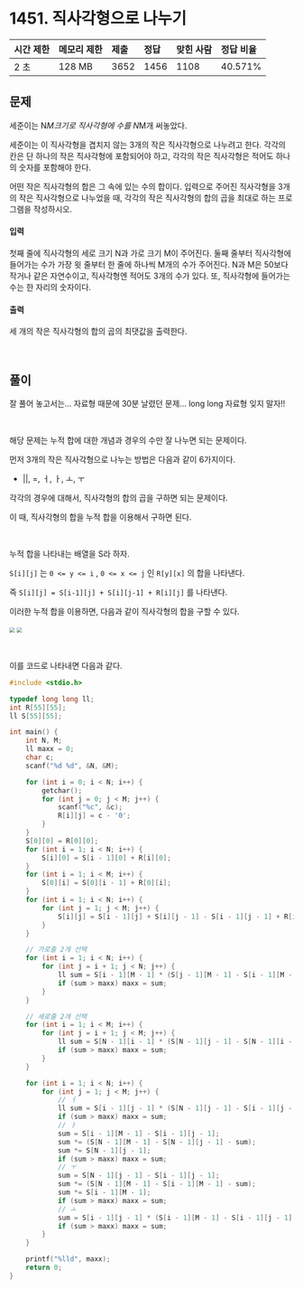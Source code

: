 # 1451. 직사각형으로 나누기

| 시간 제한 | 메모리 제한 | 제출 | 정답 | 맞힌 사람 | 정답 비율 |
| :-------- | :---------- | :--- | :--- | :-------- | :-------- |
| 2 초      | 128 MB      | 3652 | 1456 | 1108      | 40.571%   |

## 문제

세준이는 N*M크기로 직사각형에 수를 N*M개 써놓았다.

세준이는 이 직사각형을 겹치지 않는 3개의 작은 직사각형으로 나누려고 한다. 각각의 칸은 단 하나의 작은 직사각형에 포함되어야 하고, 각각의 작은 직사각형은 적어도 하나의 숫자를 포함해야 한다.

어떤 작은 직사각형의 합은 그 속에 있는 수의 합이다. 입력으로 주어진 직사각형을 3개의 작은 직사각형으로 나누었을 때, 각각의 작은 직사각형의 합의 곱을 최대로 하는 프로그램을 작성하시오.

#### 입력

첫째 줄에 직사각형의 세로 크기 N과 가로 크기 M이 주어진다. 둘째 줄부터 직사각형에 들어가는 수가 가장 윗 줄부터 한 줄에 하나씩 M개의 수가 주어진다. N과 M은 50보다 작거나 같은 자연수이고, 직사각형엔 적어도 3개의 수가 있다. 또, 직사각형에 들어가는 수는 한 자리의 숫자이다.

#### 출력

세 개의 작은 직사각형의 합의 곱의 최댓값을 출력한다.

<br/>

## 풀이

잘 풀어 놓고서는... 자료형 때문에 30분 날렸던 문제... long long 자료형 잊지 말자!!

<br/>

해당 문제는 누적 합에 대한 개념과 경우의 수만 잘 나누면 되는 문제이다.

먼저 3개의 작은 직사각형으로 나누는 방법은 다음과 같이 6가지이다.

- ||, =, ㅓ, ㅏ, ㅗ, ㅜ

각각의 경우에 대해서, 직사각형의 합의 곱을 구하면 되는 문제이다.

이 때, 직사각형의 합을 누적 합을 이용해서 구하면 된다.

<br/>

누적 합을 나타내는 배열을 S라 하자.

`S[i][j]` 는 `0 <= y <= i` , `0 <= x <= j` 인 `R[y][x]` 의 합을 나타낸다.

즉 `S[i][j] = S[i-1][j] + S[i][j-1] + R[i][j]` 를 나타낸다.

이러한 누적 합을 이용하면, 다음과 같이 직사각형의 합을 구할 수 있다.

<img src="../_img/BOJ_1451_2.png" style="zoom:55%;" /> <img src="../_img/BOJ_1451_1.png" style="zoom:55%;" />

<br/>

이를 코드로 나타내면 다음과 같다.

```c++
#include <stdio.h>

typedef long long ll;
int R[55][55];
ll S[55][55];

int main() {
	int N, M;
	ll maxx = 0;
	char c;
	scanf("%d %d", &N, &M);

	for (int i = 0; i < N; i++) {
		getchar();
		for (int j = 0; j < M; j++) {
			scanf("%c", &c);
			R[i][j] = c - '0';
		}
	}
	S[0][0] = R[0][0];
	for (int i = 1; i < N; i++) {
		S[i][0] = S[i - 1][0] + R[i][0];
	}
	for (int i = 1; i < M; i++) {
		S[0][i] = S[0][i - 1] + R[0][i];
	}
	for (int i = 1; i < N; i++) {
		for (int j = 1; j < M; j++) {
			S[i][j] = S[i - 1][j] + S[i][j - 1] - S[i - 1][j - 1] + R[i][j];
		}
	}

	// 가로줄 2개 선택
	for (int i = 1; i < N; i++) {
		for (int j = i + 1; j < N; j++) {
			ll sum = S[i - 1][M - 1] * (S[j - 1][M - 1] - S[i - 1][M - 1]) * (S[N - 1][M - 1] - S[j - 1][M - 1]);
			if (sum > maxx) maxx = sum;
		}
	}

	// 세로줄 2개 선택
	for (int i = 1; i < M; i++) {
		for (int j = i + 1; j < M; j++) {
			ll sum = S[N - 1][i - 1] * (S[N - 1][j - 1] - S[N - 1][i - 1]) * (S[N - 1][M - 1] - S[N - 1][j - 1]);
			if (sum > maxx) maxx = sum;
		}
	}

	for (int i = 1; i < N; i++) {
		for (int j = 1; j < M; j++) {
			// ㅓ
			ll sum = S[i - 1][j - 1] * (S[N - 1][j - 1] - S[i - 1][j - 1]) * (S[N - 1][M - 1] - S[N - 1][j - 1]);
			if (sum > maxx) maxx = sum;
			// ㅏ
			sum = S[i - 1][M - 1] - S[i - 1][j - 1];
			sum *= (S[N - 1][M - 1] - S[N - 1][j - 1] - sum);
			sum *= S[N - 1][j - 1];
			if (sum > maxx) maxx = sum;
			// ㅜ
			sum = S[N - 1][j - 1] - S[i - 1][j - 1];
			sum *= (S[N - 1][M - 1] - S[i - 1][M - 1] - sum);
			sum *= S[i - 1][M - 1];
			if (sum > maxx) maxx = sum;
			// ㅗ
			sum = S[i - 1][j - 1] * (S[i - 1][M - 1] - S[i - 1][j - 1]) * (S[N - 1][M - 1] - S[i - 1][M - 1]);
			if (sum > maxx) maxx = sum;
		}
	}

	printf("%lld", maxx);
	return 0;
}
```
